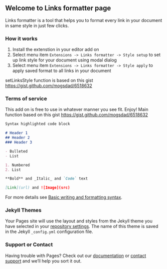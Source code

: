 ## Welcome to Links formatter page

Links formatter is a tool that helps you to format every link in your document in same style in just few clicks.

### How it works

1. Install the extenstion in your editor add on
2. Select menu item `Extensions -> Links formatter -> Style setup` to set up link style for your document using modal dialog
3. Select menu item `Extensions -> Links formatter -> Style apply` to apply saved format to all links in your document

setLinksStyle function is based on this gist https://gist.github.com/mogsdad/6518632 

### Terms of service

This add on is free to use in whatever manner you see fit. Enjoy!
Main function based on this gist https://gist.github.com/mogsdad/6518632 

```markdown
Syntax highlighted code block

# Header 1
## Header 2
### Header 3

- Bulleted
- List

1. Numbered
2. List

**Bold** and _Italic_ and `Code` text

[Link](url) and ![Image](src)
```

For more details see [Basic writing and formatting syntax](https://docs.github.com/en/github/writing-on-github/getting-started-with-writing-and-formatting-on-github/basic-writing-and-formatting-syntax).

### Jekyll Themes

Your Pages site will use the layout and styles from the Jekyll theme you have selected in your [repository settings](https://github.com/kashamalasha/gscript_links_formatter/settings/pages). The name of this theme is saved in the Jekyll `_config.yml` configuration file.

### Support or Contact

Having trouble with Pages? Check out our [documentation](https://docs.github.com/categories/github-pages-basics/) or [contact support](https://support.github.com/contact) and we’ll help you sort it out.
